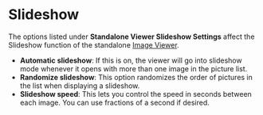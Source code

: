 # Slideshow

The options listed under **Standalone Viewer Slideshow Settings** affect the Slideshow function of the standalone [Image Viewer](/Manual/additional_functionality/viewing_images/RAEDME.md).

- **Automatic slideshow**: If this is on, the viewer will go into slideshow mode whenever it opens with more than one image in the picture list.
- **Randomize slideshow**: This option randomizes the order of pictures in the list when displaying a slideshow.
- **Slideshow speed**: This lets you control the speed in seconds between each image. You can use fractions of a second if desired.

 
